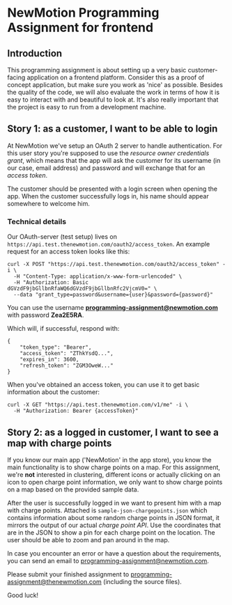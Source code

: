 # NewMotion Programming Assignment for frontend

## Introduction

This programming assignment is about setting up a very basic customer-facing application on a frontend platform. Consider this as a proof of concept application, but make sure you work as 'nice' as possible.
Besides the quality of the code, we will also evaluate the work in terms of how it is easy to interact with and beautiful to look at. It's also really important that the project is easy to run from a development machine.

## Story 1: as a customer, I want to be able to login

At NewMotion we've setup an OAuth 2 server to handle authentication. For this user story you're supposed to use the _resource owner credentials grant_, which means that the app will ask the customer for its username (in our case, email address) and password and will exchange that for an _access token_.

The customer should be presented with a login screen when opening  the app. When the customer successfully logs in, his name should appear somewhere to welcome him.

### Technical details

Our OAuth-server (test setup) lives on `https://api.test.thenewmotion.com/oauth2/access_token`. An example request for an access token looks like this:

```
curl -X POST "https://api.test.thenewmotion.com/oauth2/access_token" -i \
  -H "Content-Type: application/x-www-form-urlencoded" \
  -H "Authorization: Basic dGVzdF9jbGllbnRfaWQ6dGVzdF9jbGllbnRfc2VjcmV0=" \
  --data "grant_type=password&username={user}&password={password}"
```

You can use the username **programming-assignment@newmotion.com** with password **Zea2E5RA**.

Which will, if successful, respond with:

```
{
    "token_type": "Bearer",
    "access_token": "ZThkYsdQ...",
    "expires_in": 3600,
    "refresh_token": "ZGM3OweW..."
}
```

When you've obtained an access token, you can use it to get basic information about the customer:

```
curl -X GET "https://api.test.thenewmotion.com/v1/me" -i \
  -H "Authorization: Bearer {accessToken}"
```

## Story 2: as a logged in customer, I want to see a map with charge points

If you know our main app ('NewMotion' in the app store), you know the main functionality is to show charge points on a map. For this assignment, we're **not** interested in clustering, different icons or actually clicking on an icon to open charge point information, we only want to show charge points on a map based on the provided sample data.

After the user is successfully logged in we want to present him with a map with charge points. Attached is `sample-json-chargepoints.json` which contains information about some random charge points in JSON format, it mirrors the output of our actual _charge point API_. Use the coordinates that are in the JSON to show a pin for each charge point on the location. The user should be able to zoom and pan around in the map.

In case you encounter an error or have a question about the requirements, you can send an email to programming-assignment@newmotion.com.

Please submit your finished assignment to programming-assignment@thenewmotion.com (including the source files).

Good luck!
